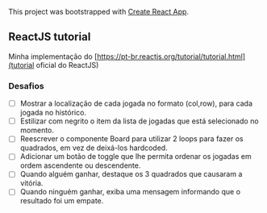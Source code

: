 This project was bootstrapped with [Create React App](https://github.com/facebook/create-react-app).

## ReactJS tutorial

Minha implementação do [https://pt-br.reactjs.org/tutorial/tutorial.html](tutorial oficial do ReactJS)

### Desafios

- [ ] Mostrar a localização de cada jogada no formato (col,row), para cada jogada no histórico.
- [ ] Estilizar com negrito o item da lista de jogadas que está selecionado no momento.
- [ ] Reescrever o componente Board para utilizar 2 loops para fazer os quadrados, em vez de deixá-los hardcoded.
- [ ] Adicionar um botão de toggle que lhe permita ordenar os jogadas em ordem ascendente ou descendente.
- [ ] Quando alguém ganhar, destaque os 3 quadrados que causaram a vitória.
- [ ] Quando ninguém ganhar, exiba uma mensagem informando que o resultado foi um empate.